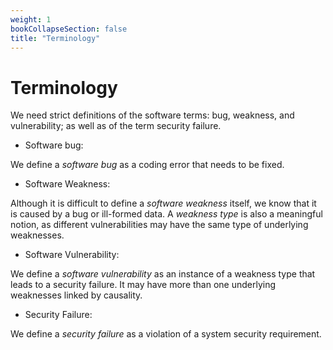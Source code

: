 ```yaml
---
weight: 1
bookCollapseSection: false
title: "Terminology"
---
```

# Terminology

We need strict definitions of the software terms: bug, weakness, and vulnerability; as well as of the term security failure.

- Software bug:

We define a *software bug* as a coding error that needs to be fixed.

- Software Weakness:

Although it is difficult to define a *software weakness* itself, we know that it is caused by a bug or ill-formed data. A *weakness type* is also a meaningful notion, as different vulnerabilities may have the same type of underlying weaknesses.

- Software Vulnerability:

We define a *software vulnerability* as an instance of a weakness type that leads to a security failure. It may have more than one underlying weaknesses linked by causality.

- Security Failure:

We define a *security failure* as a violation of a system security requirement.
